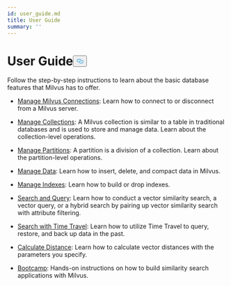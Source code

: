 ```yaml
---
id: user_guide.md
title: User Guide
summary: ''
---
```

<h1 id="User-Guide" class="common-anchor-header">User Guide<button data-href="#User-Guide" class="anchor-icon" translate="no">
      <svg translate="no"
        aria-hidden="true"
        focusable="false"
        height="20"
        version="1.1"
        viewBox="0 0 16 16"
        width="16"
      >
        <path
          fill="#0092E4"
          fill-rule="evenodd"
          d="M4 9h1v1H4c-1.5 0-3-1.69-3-3.5S2.55 3 4 3h4c1.45 0 3 1.69 3 3.5 0 1.41-.91 2.72-2 3.25V8.59c.58-.45 1-1.27 1-2.09C10 5.22 8.98 4 8 4H4c-.98 0-2 1.22-2 2.5S3 9 4 9zm9-3h-1v1h1c1 0 2 1.22 2 2.5S13.98 12 13 12H9c-.98 0-2-1.22-2-2.5 0-.83.42-1.64 1-2.09V6.25c-1.09.53-2 1.84-2 3.25C6 11.31 7.55 13 9 13h4c1.45 0 3-1.69 3-3.5S14.5 6 13 6z"
        ></path>
      </svg>
    </button></h1><p>Follow the step-by-step instructions to learn about the basic database features that Milvus has to offer.</p>
<ul>
<li><p><a href="/docs/fr/manage_connection.md">Manage Milvus Connections</a>: Learn how to connect to or disconnect from a Milvus server.</p></li>
<li><p><a href="/docs/fr/manage_collections.md">Manage Collections</a>: A Milvus collection is similar to a table in traditional databases and is used to store and manage data. Learn about the collection-level operations.</p></li>
<li><p><a href="/docs/fr/manage_partitions.md">Manage Partitions</a>: A partition is a division of a collection. Learn about the partition-level operations.</p></li>
<li><p><a href="/docs/fr/manage_data.md">Manage Data</a>: Learn how to insert, delete, and compact data in Milvus.</p></li>
<li><p><a href="/docs/fr/manage_indexes.md">Manage Indexes</a>: Learn how to build or drop indexes.</p></li>
<li><p><a href="/docs/fr/search_and_query.md">Search and Query</a>: Learn how to conduct a vector similarity search, a vector query, or a hybrid search by pairing up vector similarity search with attribute filtering.</p></li>
<li><p><a href="/docs/fr/timetravel.md">Search with Time Travel</a>: Learn how to utilize Time Travel to query, restore, and back up data in the past.</p></li>
<li><p><a href="/docs/fr/calculate_distance.md">Calculate Distance</a>: Learn how to calculate vector distances with the parameters you specify.</p></li>
<li><p><a href="https://milvus.io/bootcamp/">Bootcamp</a>: Hands-on instructions on how to build similarity search applications with Milvus.</p></li>
</ul>
